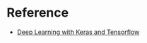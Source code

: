 # Reference
- [Deep Learning with Keras and Tensorflow](https://github.com/leriomaggio/deep-learning-keras-tensorflow)
